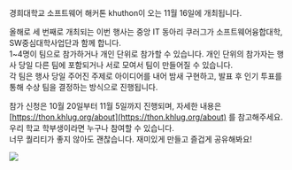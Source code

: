 경희대학교 소프트웨어 해커톤 khuthon이 오는 11월 16일에 개최됩니다.

올해로 세 번째로 개최되는 이번 행사는 중앙 IT 동아리 쿠러그가 소프트웨어융합대학, SW중심대학사업단과 함께 합니다.<br/>
1~4명이 팀으로 참가하거나 개인 단위로 참가할 수 있습니다. 개인 단위의 참가자는 행사 당일 다른 팀에 포함되거나 서로 모여서 팀이 만들어질 수 있습니다.<br/>
각 팀은 행사 당일 주어진 주제로 아이디어를 내어 밤새 구현하고, 발표 후 인기 투표를 통해 수상 팀을 결정하는 방식으로 진행됩니다.

참가 신청은 10월 20일부터 11월 5일까지 진행되며, 자세한 내용은 [https://thon.khlug.org/about](https://thon.khlug.org/about) 를 참고해주세요.<br/>
우리 학교 학부생이라면 누구나 참여할 수 있습니다.<br/>
너무 퀄리티가 좋지 않아도 괜찮습니다. 재미있게 만들고 즐겁게 공유해봐요!

![](https://thon.khlug.org/image/2965b8da7c8ca67e.jpg)
